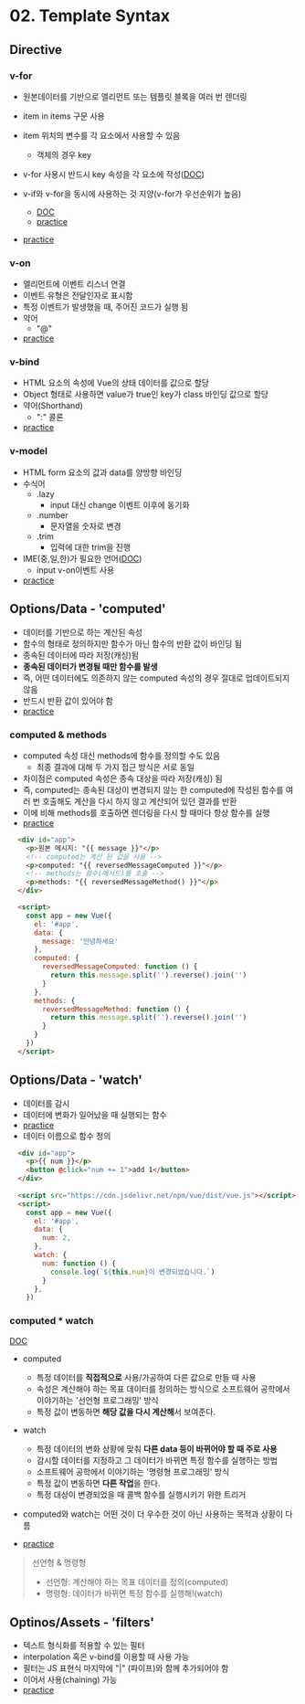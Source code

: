 # 02. Template Syntax

## Directive

### v-for

- 원본데이터를 기반으로 엘리먼트 또는 템플릿 블록을 여러 번 렌더링
- item in items 구문 사용
- item 위치의 변수를 각 요소에서 사용할 수 있음
  - 객체의 경우 key
- v-for 사용시 반드시 key 속성을 각 요소에 작성([DOC](https://kr.vuejs.org/v2/style-guide/#v-for-%EC%97%90-key-%EC%A7%80%EC%A0%95-%ED%95%84%EC%88%98))
- v-if와 v-for을 동시에 사용하는 것 지양(v-for가 우선순위가 높음)
  - [DOC](https://kr.vuejs.org/v2/style-guide/#v-if%EC%99%80-v-for%EB%A5%BC-%EB%8F%99%EC%8B%9C%EC%97%90-%EC%82%AC%EC%9A%A9%ED%95%98%EC%A7%80-%EB%A7%88%EC%84%B8%EC%9A%94-%ED%95%84%EC%88%98)
  - [practice](../practice/01_intro/99_if_for.html)

- [practice](../practice/01_intro/03_v-for.html)



### v-on

- 엘리먼트에 이벤트 리스너 연결
- 이벤트 유형은 전달인자로 표시함
- 특정 이벤트가 발생했을 때, 주어진 코드가 실행 됨
- 약어
  - "@"
- [practice](../practice/01_intro/03_v-on.html)



### v-bind

- HTML 요소의 속성에 Vue의 상태 데이터를 값으로 할당
- Object 형태로 사용하면 value가 true인 key가 class 바인딩 값으로 할당
- 약어(Shorthand)
  - ":" 콜론
- [practice](../practice/01_intro/03_v-bind.html)



### v-model

- HTML form 요소의 값과 data를 양방향 바인딩
- 수식어
  - .lazy
    - input 대신 change 이벤트 이후에 동기화
  - .number
    - 문자열을 숫자로 변경
  - .trim
    - 입력에 대한 trim을 진행
- IME(중,일,한)가 필요한 언어([DOC](https://kr.vuejs.org/v2/guide/forms.html))
  - input v-on이벤트 사용
- [practice](../practice/01_intro/03_v-model.html)



## Options/Data - 'computed'

- 데이터를 기반으로 하는 계산된 속성
- 함수의 형태로 정의하지만 함수가 아닌 함수의 반환 값이 바인딩 됨
- 종속된 데이터에 따라 저장(캐싱)됨
- **종속된 데이터가 변경될 때만 함수를 발생**
- 즉, 어떤 데이터에도 의존하지 않는 computed 속성의 경우 절대로 업데이트되지 않음
- 반드시 반환 값이 있어야 함
- [practice](../practice/01_intro/04_computed.html)

### computed & methods

- computed 속성 대신 methods에 함수를 정의할 수도 있음
  - 최종 결과에 대해 두 가지 접근 방식은 서로 동일
- 차이점은 computed 속성은 종속 대상을 따라 저장(캐싱) 됨
- 즉, computed는 종속된 대상이 변경되지 않는 한 computed에 작성된 함수를 여러 번 호출해도 계산을 다시 하지 않고 계산되어 있던 결과를 반환
- 이에 비해 methods를 호출하면 렌더링을 다시 할 때마다 항상 함수를 실행
- [practice](../practice/01_intro/04_computed_methods.html)

```html
  <div id="app">
    <p>원본 메시지: "{{ message }}"</p>
    <!-- computed는 계산 된 값을 사용 -->
    <p>computed: "{{ reversedMessageComputed }}"</p>
    <!-- methods는 함수(메서드)를 호출 -->
    <p>methods: "{{ reversedMessageMethod() }}"</p>
  </div>

  <script>
    const app = new Vue({
      el: '#app',
      data: {
        message: '안녕하세요'
      },
      computed: {
        reversedMessageComputed: function () {
          return this.message.split('').reverse().join('')
        }
      },
      methods: {
        reversedMessageMethod: function () {
          return this.message.split('').reverse().join('')
        }
      }
    })
  </script>
```



## Options/Data - 'watch'

- 데이터를 감시
- 데이터에 변화가 일어났을 때 실행되는 함수
- [practice](../practice/01_intro/04_watch.html)
- 데이터 이름으로 함수 정의

```html
  <div id="app">
    <p>{{ num }}</p>
    <button @click="num += 1">add 1</button>
  </div>
  
  <script src="https://cdn.jsdelivr.net/npm/vue/dist/vue.js"></script>
  <script>
    const app = new Vue({
      el: '#app',
      data: {
        num: 2,
      },
      watch: {
        num: function () {
          console.log(`${this.num}이 변경되었습니다.`)
        }
      },
    })
```



### computed * watch 

[DOC](https://kr.vuejs.org/v2/guide/computed.html#computed-%EC%86%8D%EC%84%B1-vs-watch-%EC%86%8D%EC%84%B1)

- computed
  - 특정 데이터를 **직접적으로** 사용/가공하여 다른 값으로 만들 때 사용
  - 속성은 계산해야 하는 목표 데이터를 정의하는 방식으로
    소프트웨어 공학에서 이야기하는 '선언형 프로그래밍' 방식
  - 특정 값이 변동하면 **해당 값을 다시 계산해**서 보여준다.

- watch
  - 특정 데이터의 변화 상황에 맞춰 **다른 data 등이 바뀌어야 할 때 주로 사용**
  - 감시할 데이터를 지정하고 그 데이터가 바뀌면 특정 함수를 실행하는 방법
  - 소프트웨어 공학에서 이야기하는 '명령형 프로그래밍' 방식
  - 특정 값이 변동하면 **다른 작업**을 한다.
  - 특정 대상이 변경되었을 때 콜백 함수를 실행시키기 위한 트리거
- computed와 watch는 어떤 것이 더 우수한 것이 아닌 사용하는 목적과 상황이 다름
- [practice](../practice/01_intro/04_computed_watch.html)



> 선언형 & 명령형
>
> - 선언형: 계산해야 하는 목표 데이터를 정의(computed)
> - 명령형: 데이터가 바뀌면 특정 함수를 실행해!(watch)



## Optinos/Assets - 'filters'

- 텍스트 형식화를 적용할 수 있는 필터
- interpolation 혹은 v-bind를 이용할 때 사용 가능
- 필터는 JS 표현식 마지막에 "|" (파이프)와 함께 추가되어야 함
- 이어서 사용(chaining) 가능
- [practice](../practice/01_intro/05_filters.html)
